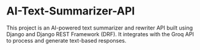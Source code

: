 # AI-Text-Summarizer-API
This project is an AI-powered text summarizer and rewriter API built using Django and Django REST Framework (DRF). It integrates with the Groq API to process and generate text-based responses.
